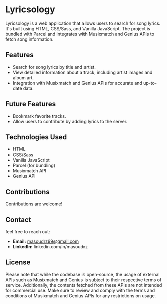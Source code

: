 # Lyricsology

Lyricsology is a web application that allows users to search for song lyrics. It's built using HTML, CSS/Sass, and Vanilla JavaScript. The project is bundled with Parcel and integrates with Musixmatch and Genius APIs to fetch song information.

## Features

- Search for song lyrics by title and artist.
- View detailed information about a track, including artist images and album art.
- Integration with Musixmatch and Genius APIs for accurate and up-to-date data.

## Future Features

- Bookmark favorite tracks.
- Allow users to contribute by adding lyrics to the server.

## Technologies Used

- HTML
- CSS/Sass
- Vanilla JavaScript
- Parcel (for bundling)
- Musixmatch API
- Genius API

## Contributions

Contributions are welcome!

## Contact

feel free to reach out:

- **Email:** masoudrz99@gmail.com
- **LinkedIn:** linkedin.com/in/masoudrz

## License

Please note that while the codebase is open-source, the usage of external APIs such as Musixmatch and Genius is subject to their respective terms of service. Additionally, the contents fetched from these APIs are not intended for commercial use. Make sure to review and comply with the terms and conditions of Musixmatch and Genius APIs for any restrictions on usage.
